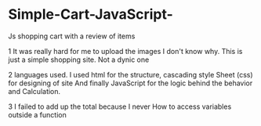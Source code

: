 # Simple-Cart-JavaScript-
Js shopping cart with a review of items

1 It was really hard for me to upload the images
  I don't know why. This is just a simple shopping site. Not a dynic one

2 languages used. I used html for the structure, cascading style 
   Sheet (css) for designing of site 
   And finally JavaScript for the logic behind the behavior and 
   Calculation.

3 I failed to add up the total because I never
  How to access variables outside a function 

